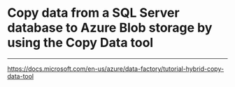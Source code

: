 # Copy data from a SQL Server database to Azure Blob storage by using the Copy Data tool
---
https://docs.microsoft.com/en-us/azure/data-factory/tutorial-hybrid-copy-data-tool
